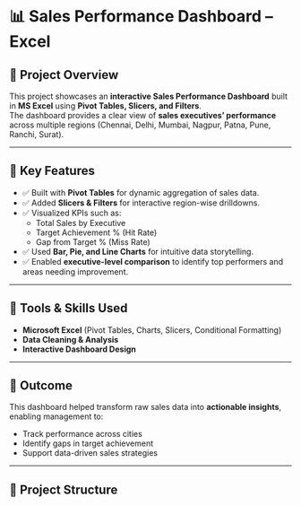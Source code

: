 # 📊 Sales Performance Dashboard – Excel  

## 🔹 Project Overview  
This project showcases an **interactive Sales Performance Dashboard** built in **MS Excel** using **Pivot Tables, Slicers, and Filters**.  
The dashboard provides a clear view of **sales executives’ performance** across multiple regions (Chennai, Delhi, Mumbai, Nagpur, Patna, Pune, Ranchi, Surat).  

---

## 🔹 Key Features  
- ✅ Built with **Pivot Tables** for dynamic aggregation of sales data.  
- ✅ Added **Slicers & Filters** for interactive region-wise drilldowns.  
- ✅ Visualized KPIs such as:  
  - Total Sales by Executive  
  - Target Achievement % (Hit Rate)  
  - Gap from Target % (Miss Rate)  
- ✅ Used **Bar, Pie, and Line Charts** for intuitive data storytelling.  
- ✅ Enabled **executive-level comparison** to identify top performers and areas needing improvement.  

---

## 🔹 Tools & Skills Used  
- **Microsoft Excel** (Pivot Tables, Charts, Slicers, Conditional Formatting)  
- **Data Cleaning & Analysis**  
- **Interactive Dashboard Design**  

---

## 🔹 Outcome  
This dashboard helped transform raw sales data into **actionable insights**, enabling management to:  
- Track performance across cities  
- Identify gaps in target achievement  
- Support data-driven sales strategies  

---

## 📂 Project Structure  


